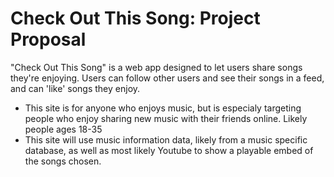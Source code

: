 # Check Out This Song: Project Proposal

"Check Out This Song" is a web app designed to let users share songs they're enjoying. Users can follow other users and see their songs in a feed, and can 'like' songs they enjoy. 

* This site is for anyone who enjoys music, but is especialy targeting people who enjoy sharing new music with their friends online. Likely people ages 18-35
* This site will use music information data, likely from a music specific database, as well as most likely Youtube to show a playable embed of the songs chosen.
